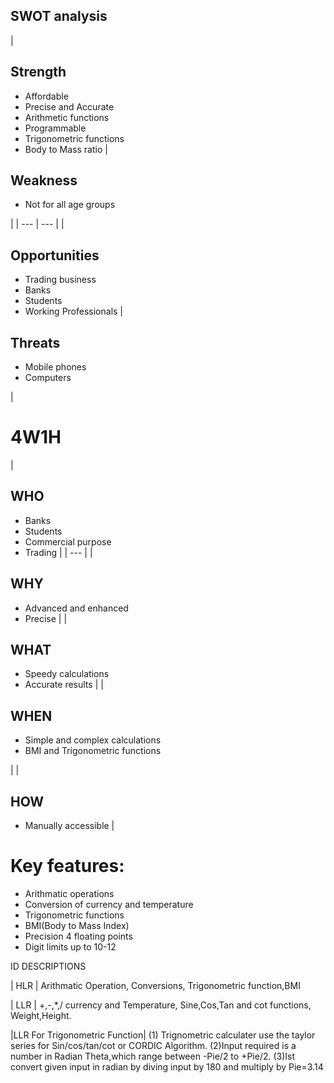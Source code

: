 ## SWOT analysis

|


## Strength

- Affordable
- Precise and Accurate
- Arithmetic functions 
- Programmable
- Trigonometric functions
- Body to Mass ratio 
 |
## Weakness


- Not for all age groups


 |
| --- | --- |
|
## Opportunities


- Trading business
- Banks
- Students
- Working Professionals
 |
## Threats


- Mobile phones
- Computers

 |

# 4W1H

|
## **WHO**


- Banks
- Students
- Commercial purpose
- Trading
 |
| --- |
|
## **WHY**


- Advanced and enhanced
- Precise
 |
|
## **WHAT**


- Speedy calculations
- Accurate results
 |
|
## **WHEN**


- Simple and complex calculations
- BMI and Trigonometric functions

 |
|
## **HOW**


- Manually accessible
 |

# Key features:

- Arithmatic operations
- Conversion of currency and temperature
- Trigonometric functions
- BMI(Body to Mass Index)
- Precision 4 floating points
- Digit limits up to 10-12


ID DESCRIPTIONS

| HLR | Arithmatic Operation, 
        Conversions, 
        Trigonometric function,BMI
 

| LLR | +,-,*,/
        currency and Temperature,
        Sine,Cos,Tan and cot  functions,
        Weight,Height.
        
 |LLR For Trigonometric Function| 
                             (1) Trignometric calculater use the taylor series for Sin/cos/tan/cot or CORDIC Algorithm.
                             (2)Input required is a number in Radian Theta,which range between -Pie/2 to +Pie/2.
                             (3)Ist convert given input in radian by diving input by 180 and multiply by Pie=3.14
                              
        

